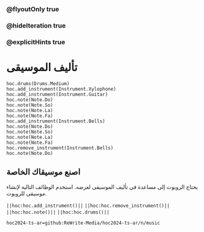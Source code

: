 ### @flyoutOnly true
### @hideIteration true
### @explicitHints true

# تأليف الموسيقى

```python-template
hoc.drums(Drums.Medium)
hoc.add_instrument(Instrument.Xylophone)
hoc.add_instrument(Instrument.Guitar)
hoc.note(Note.Do)
hoc.note(Note.So)
hoc.note(Note.La)
hoc.note(Note.Fa)
hoc.add_instrument(Instrument.Bells)
hoc.note(Note.Do)
hoc.note(Note.So)
hoc.note(Note.La)
hoc.note(Note.Fa)
hoc.remove_instrument(Instrument.Bells)
hoc.note(Note.Do)
```

## اصنع موسيقاك الخاصة
يحتاج الروبوت إلى مساعدة في تأليف الموسيقى لعرضه. استخدم الوظائف التالية لإنشاء موسيقى للروبوت.

``||hoc:hoc.add_instrument()||``
``||hoc:hoc.remove_instrument()||``
``||hoc:hoc.note()||``
``||hoc:hoc.drums()||``



```package
hoc2024-ts-ar=github:ReWrite-Media/hoc2024-ts-ar/n/music
```